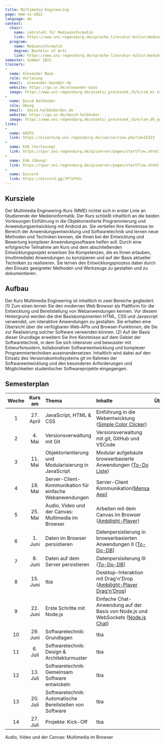 ```yaml
---
title: Multimedia Engineering
page: mme-ss-2022
language: de
context:
  chair:
    name: Lehrstuhl für Medieninformatik
    link: https://www.uni-regensburg.de/sprache-literatur-kultur/medieninformatik/aktuelles/index.html
  program:
    name: Medieninformatik
    degree: Bachelor of Arts
    link: https://www.uni-regensburg.de/sprache-literatur-kultur/medieninformatik/studium/bachelor/index.html
semester: Sommer 2022
trainers:
-
  name: Alexander Bazo
  role: Vorlesung
  email:  alexander.bazo@ur.de
  website: https://go.ur.de/alexander-bazo
  image: https://www.uni-regensburg.de/assets/_processed_/6/5/csm_mi-teamfotos-alexander-bazo-closeup_c831edb7ee.jpg
-
  name: David Halbhuber
  role: Übung
  email:  david.halbhuber@ur.de
  website: https://go.ur.de/david-halbhuber
  image: https://www.uni-regensburg.de/assets/_processed_/d/e/csm_dh_quadratisch_acd99d4049.png
links:
-
  name: GRIPS
  link: https://elearning.uni-regensburg.de/course/view.php?id=55323
-  
  name: EXA (Vorlesung)
  link: https://spur.uni-regensburg.de/qisserver/pages/startFlow.xhtml?_flowId=detailView-flow&unitId=22976&periodId=306&navigationPosition=studiesOffered,courseoverviewShow
-
  name: EXA (Übung)
  link: https://spur.uni-regensburg.de/qisserver/pages/startFlow.xhtml?_flowId=detailView-flow&unitId=22977&periodId=306&navigationPosition=studiesOffered,searchCourses
-
  name: Discord
  link: https://discord.gg/JP7sFVGc
---
```


## Kursziele

Der Multimedia Engineering-Kurs (MME) richtet sich in erster Linie an Studierende der Medieninformatik. Der Kurs schließt inhaltlich an die beiden Vorlesungen Einführung in die Objektorientierte Programmierung und Anwendungsentwicklung mit Android an. Sie vertiefen Ihre Kenntnisse im Bereich der Anwendungsentwicklung und Softwaretechnik und lernen neue Methoden und Techniken kennen, die Ihnen bei der Entwicklung und Bewertung komplexer Anwendungssoftware helfen soll. Durch eine erfolgreiche Teilnahme am Kurs und dem abschließenden Entwicklungsprojekt erwerben Sie Kompetenzen, die es Ihnen erlauben, (multimediale) Anwendungen zu konzipieren und auf der Basis aktueller Techniken zu realisieren. Sie lernen den Entwicklungsprozess dabei durch den Einsatz geeigneter Methoden und Werkzeuge zu gestalten und zu dokumentieren. 

## Aufbau

Der Kurs Multimedia Engineering ist inhaltlich in zwei Bereiche gegliedert. (1) Zum einen lernen Sie den modernen Web Browser als Plattform für die Entwicklung und Bereitstellung von Webanwendungen kennen. Vor diesem Hintergrund werden die drei Basiskomponenten HTML, CSS und Javascript verwendet, um interaktive Anwendungen zu gestalten. Sie erhalten eine Übersicht über die verfügbaren Web-APIs und Browser-Funktionen, die Sie zur Realisierung solcher Software verwenden können. (2) Auf der Basis dieser Grundlage erweitern Sie Ihre Kenntnisse auf dem Gebiet der Softwaretechnik, in dem Sie sich intensiver und bewusster mit Entwurfsmustern, kollaborativer Softwareentwicklung und komplexer Programmiertechniken auseinandersetzen. Inhaltlich wird dabei auf den Einsatz des Versionskontrollsystems git im Rahmen der Softwareentwicklung und den besonderen Anforderungen und Möglichkeiten studentischer Softwareprojekte eingegangen. 

## Semesterplan

| Woche | Kurs am   | Thema                                                   | Inhalte | Übungsaufgabe |
|:-----:|:---------:|:--------------------------------------------------------|:--------|:-------------:|
| 1     | 27. April | JavaScript, HTML & CSS                                  |Einführung in die Webentwicklung ([Simple Color Clicker](https://multimedia-engineering.git-pages.uni-regensburg.de/mme-online/#/Demos/simple-color-clicker))  |               |
| 2     | 4. Mai | Versionsverwaltung mit Git                                 |Versionsverwaltung mit git, GitHub und VSCode         |               |
| 3     | 11. Mai | Objektorientierung und Modularisierung in JavaScript      |Modular aufgebaute browserbasierte Anwendungen ([To-Do Liste](https://multimedia-engineering.git-pages.uni-regensburg.de/mme-online/#/Demos/todo-list))         |               |
| 4     | 18. Mai | Server-Client-Kommunikation für einfache Webanwendungen   |Server-Client Kommunikation([Mensa App](https://multimedia-engineering.git-pages.uni-regensburg.de/mme-online/#/Demos/mensa-app)]        |               |
| 5     | 25. Mai | Audio, Video und der Canvas: Multimedia im Browser        | Arbeiten mit dem Canvas im Browser ([Ambilight-Player](https://multimedia-engineering.git-pages.uni-regensburg.de/mme-online/#/Demos/ambi-player))        |               |
| 6     | 1. Juni | Daten im Browser persistieren                             |Datenpersistierung in browserbasierten Anwendungen II ([To-Do-DB](https://multimedia-engineering.git-pages.uni-regensburg.de/mme-online/#/Demos/todo-list-db)]           |               |
| 7     | 8. Juni | Daten auf dem Server persistieren                         |Datenpersisiterung III ([To-Do-DB](https://multimedia-engineering.git-pages.uni-regensburg.de/mme-online/#/Demos/todo-list-db)]      |               |
| 8     | 15. Juni | tba                                                      | Desktop-Interaktion mit Drag'n'Drop ([Ambilight-Player Drag'n'Drop](https://multimedia-engineering.git-pages.uni-regensburg.de/mme-online/#/Demos/ambi-player-drag-n-drop))         |               |
| 9     | 22. Juni | Erste Schritte mit Node.js                               |Einfache Chat-Anwendung auf der Basis von Node.js und WebSockets ([Node.js Chat](https://multimedia-engineering.git-pages.uni-regensburg.de/mme-online/#/Demos/chat))         |               |
| 10    | 29. Juni | Softwaretechnik: Grundlagen                              |   tba      |               |
| 11    | 6. Juli | Softwaretechnik: Design & Architekturmuster               |   tba      |               |
| 12    | 13. Juli | Softwaretechnik: Gemeinsam Software entwickeln           |   tba      |               |
| 13    | 20. Juli | Softwaretechnik: Automatische Bereitstellen von Software |   tba      |               |
| 14    | 27. Juli | Projekte: Kick-Off                                       |   tba      |               |


Audio, Video und der Canvas: Multimedia im Browser
